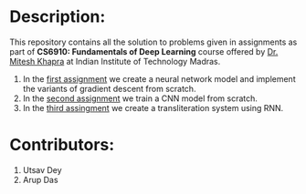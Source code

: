 # Description:

This repository contains all the solution to problems given in assignments as part of **CS6910: Fundamentals of Deep Learning** course offered by [Dr. Mitesh Khapra](https://www.cse.iitm.ac.in/~miteshk/) at Indian Institute of Technology Madras.

1. In the [first assignment](https://github.com/ArupDas15/Fundamentals_Of_Deep_Learning/tree/master/cs6910_assignment1) we create a neural network model and implement the variants of gradient descent from scratch.
2. In the [second assignment](https://github.com/ArupDas15/Fundamentals_Of_Deep_Learning/tree/master/cs6910_assignment2) we train a CNN model from scratch.
3. In the [third assingment](https://github.com/ArupDas15/Fundamentals_Of_Deep_Learning/tree/master/cs6910_assignment3) we create a transliteration system using RNN.

# Contributors:
1. Utsav Dey
2. Arup Das

